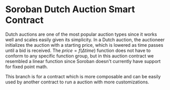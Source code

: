 # Soroban Dutch Auction Smart Contract

Dutch auctions are one of the most popular auction types since it works well and scales easily given its simplicity. In a Dutch auction, the auctioneer initializes the auction with a starting price, which is lowered as time passes until a bid is received. The $price = f(\Delta time)$ function does not have to conform to any specific function group, but in this auction contract we resembled a linear function since Soroban doesn't currently have support for fixed point math.

This branch is for a contract which is more composable and can be easily used by another contract to run a auction with more customizations.
